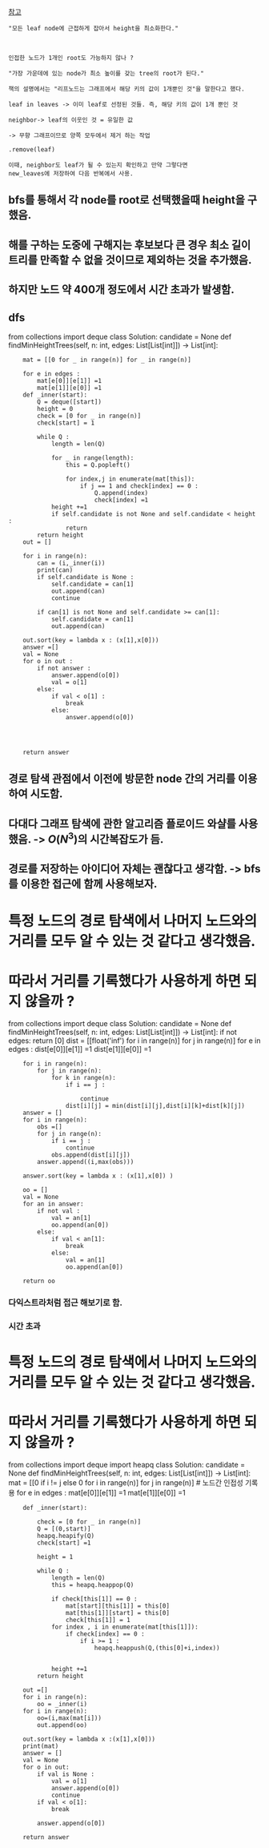 [참고](https://leetcode.com/problems/minimum-height-trees/solutions/900035/minimum-height-trees/)
```
"모든 leaf node에 근접하게 잡아서 height을 최소화한다."



인접한 노드가 1개인 root도 가능하지 않나 ?

"가장 가운데에 있는 node가 최소 높이를 갖는 tree의 root가 된다."

책의 설명에서는 "리프노드는 그래프에서 해당 키의 값이 1개뿐인 것"을 말한다고 했다.

leaf in leaves -> 이미 leaf로 선정된 것들. 즉, 해당 키의 값이 1개 뿐인 것

neighbor-> leaf의 이웃인 것 = 유일한 값

-> 무향 그래프이므로 양쪽 모두에서 제거 하는 작업

.remove(leaf)

이때, neighbor도 leaf가 될 수 있는지 확인하고 만약 그렇다면 
new_leaves에 저장하여 다음 반복에서 사용.
```





## bfs를 통해서 각 node를 root로 선택했을때 height을 구했음.
## 해를 구하는 도중에 구해지는 후보보다 큰 경우 최소 길이 트리를 만족할 수 없을 것이므로 제외하는 것을 추가했음.
## 하지만 노드 약 400개 정도에서 시간 초과가 발생함.
## dfs

from collections import deque
class Solution:
    candidate = None
    def findMinHeightTrees(self, n: int, edges: List[List[int]]) -> List[int]:

        mat = [[0 for _ in range(n)] for _ in range(n)]

        for e in edges :
            mat[e[0]][e[1]] =1
            mat[e[1]][e[0]] =1
        def _inner(start):
            Q = deque([start])
            height = 0
            check = [0 for _ in range(n)]
            check[start] = 1
            
            while Q :
                length = len(Q)

                for _ in range(length):
                    this = Q.popleft()
                    
                    for index,j in enumerate(mat[this]):
                        if j == 1 and check[index] == 0 :
                            Q.append(index)
                            check[index] =1
                height +=1
                if self.candidate is not None and self.candidate < height :
                    return 
            return height
        out = []
        
        for i in range(n):
            can = (i,_inner(i))
            print(can)
            if self.candidate is None :
                self.candidate = can[1]
                out.append(can)
                continue
            
            if can[1] is not None and self.candidate >= can[1]:
                self.candidate = can[1]
                out.append(can)
        
        out.sort(key = lambda x : (x[1],x[0]))
        answer =[]
        val = None
        for o in out :
            if not answer :
                answer.append(o[0])
                val = o[1]
            else:
                if val < o[1] :
                    break
                else:
                    answer.append(o[0])
        


        
        return answer



## 경로 탐색 관점에서 이전에 방문한 node 간의 거리를 이용하여 시도함.
## 다대다 그래프 탐색에 관한 알고리즘 플로이드 와샬를 사용했음. ->  $O(N^3)$의 시간복잡도가 듬.

## 경로를 저장하는 아이디어 자체는 괜찮다고 생각함. -> bfs를 이용한 접근에 함께 사용해보자.



# 특정 노드의 경로 탐색에서 나머지 노드와의 거리를 모두 알 수 있는 것 같다고 생각했음.
# 따라서 거리를 기록했다가 사용하게 하면 되지 않을까 ?
from collections import deque
class Solution:
    candidate = None
    def findMinHeightTrees(self, n: int, edges: List[List[int]]) -> List[int]:
        if not edges:
            return [0]
        dist = [[float('inf')  for i in range(n)] for j in range(n)]
        for e in edges :
            dist[e[0]][e[1]] =1
            dist[e[1]][e[0]] =1
        
        
        
        for i in range(n):
            for j in range(n):
                for k in range(n):
                    if i == j :
                        
                        continue
                    dist[i][j] = min(dist[i][j],dist[i][k]+dist[k][j]) 
        answer = []
        for i in range(n):
            obs =[]
            for j in range(n):
                if i == j :
                    continue
                obs.append(dist[i][j])
            answer.append((i,max(obs)))
        
        answer.sort(key = lambda x : (x[1],x[0]) )        
        
        oo = []
        val = None
        for an in answer:
            if not val :
                val = an[1]
                oo.append(an[0])
            else:
                if val < an[1]:
                    break
                else:
                    val = an[1]
                    oo.append(an[0])
        
        return oo



### 다익스트라처럼 접근 해보기로 함.
### 시간 초과


# 특정 노드의 경로 탐색에서 나머지 노드와의 거리를 모두 알 수 있는 것 같다고 생각했음.
# 따라서 거리를 기록했다가 사용하게 하면 되지 않을까 ?
from collections import deque
import heapq
class Solution:
    candidate = None
    def findMinHeightTrees(self, n: int, edges: List[List[int]]) -> List[int]:
        mat = [[0 if i != j else 0 for i in range(n)] for j in range(n)] # 노드간 인접성 기록용
        for e in edges :
            mat[e[0]][e[1]] =1
            mat[e[1]][e[0]] =1

        def _inner(start):
            
            check = [0 for _ in range(n)]
            Q = [(0,start)]
            heapq.heapify(Q)
            check[start] =1

            height = 1
            
            while Q :
                length = len(Q)
                this = heapq.heappop(Q)
                
                if check[this[1]] == 0 :
                    mat[start][this[1]] = this[0]
                    mat[this[1]][start] = this[0]
                    check[this[1]] = 1
                for index , i in enumerate(mat[this[1]]):
                    if check[index] == 0 :
                        if i >= 1 :
                            heapq.heappush(Q,(this[0]+i,index))
                
                
                height +=1
            return height
        
        out =[]
        for i in range(n):
            oo = _inner(i)
        for i in range(n):
            oo=(i,max(mat[i]))
            out.append(oo)
            
        out.sort(key = lambda x :(x[1],x[0]))
        print(mat)
        answer = []
        val = None
        for o in out:
            if val is None :
                val = o[1]
                answer.append(o[0])
                continue
            if val < o[1]:
                break
            
            answer.append(o[0])
        
        return answer
